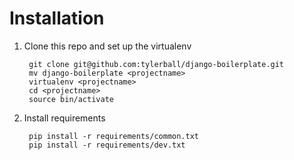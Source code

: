 Installation
============

1. Clone this repo and set up the virtualenv

        git clone git@github.com:tylerball/django-boilerplate.git
        mv django-boilerplate <projectname>
        virtualenv <projectname>
        cd <projectname>
        source bin/activate
        
2. Install requirements

        pip install -r requirements/common.txt
        pip install -r requirements/dev.txt
        
        
        